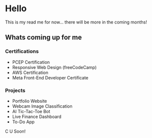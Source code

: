 # Hello

This is my read me for now... there will be more in the coming months!

## Whats coming up for me

### Certifications
* PCEP Certification
* Responsive Web Design (freeCodeCamp)
* AWS Certification
* Meta Front-End Developer Certificate

### Projects
* Portfolio Website
* Webcam Image Classification
* AI Tic-Tac-Toe Bot
* Live Finance Dashboard
* To-Do App


C U Soon!
